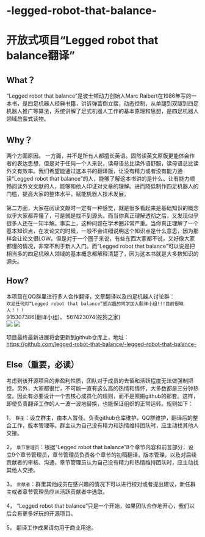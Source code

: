 # -legged-robot-that-balance-
开放式项目“Legged robot that balance翻译”
=================================================
What？
-------------------------------------------------
“Legged robot that balance”是波士顿动力创始人Marc Raibert在1986年写的一本书，是四足机器人经典书籍，讲诉弹簧倒立摆，动态控制，从单腿到双腿到四足机器人推广等算法，系统讲解了足式机器人工作的基本原理和思想，是四足机器人领域启蒙式读物。<br>

Why？
--------------------------------------------------
两个方面原因。
一方面，并不是所有人都擅长英语。固然读英文原版更能体会作者的表达思想，但是对于任何一个人来说，读母语总比读外语舒服，读母语总比读外文有效率。我们希望能通过这本书的翻译版，让没有精力或者没有能力通读“Legged robot that balance”的人，能够了解这本书讲的是什么。让有能力顺畅阅读外文文献的人，能够和他人印证对文章的理解。进而降低制作四足机器人的门槛，提高大家的整体水平，赋能机器人技术发展。<br><br>
第二方面，大家在阅读文献时一定有一种感觉，就是很多看起来是基础知识的概念似乎大家都弄懂了，可是就是找不到源头。而当你真正理解透彻之后，又发现似乎很多人还在一知半解。事实上，这种问题在学术圈非常严重。当你真正理解了一个基本知识点，在发论文的时候，一般不会详细说明这个知识点是什么意思，因为那样会让论文很LOW。但是对于一个圈子来说，有些东西大家都不说，又好像大家都懂的情况，非常不利于新人入门。而“Legged robot that balance”可以说是把相当多的四足机器人领域的基本概念都解释清楚了，因为这本书就是大多数知识的源头。<br>
	
How?
--------------------------------------------------
本项目在QQ群里进行多人合作翻译，文章翻译以及四足机器人讨论群：<br>
`欢迎任何对“Legged robot that balance”感兴趣的同学加入翻译小组!!!目前很缺人！！！`<br>
915307386(翻译小组)，  567423074(舵狗之家)<br>
![](https://github.com/legged-robot-that-balance/-legged-robot-that-balance-/blob/master/翻译小组-QQ群.jpg)
![](https://github.com/legged-robot-that-balance/-legged-robot-that-balance-/blob/master/舵狗之家-QQ群.jpg)<br>

项目最终最新进展将会更新到github仓库上，地址：<br>
https://github.com/legged-robot-that-balance/-legged-robot-that-balance-<br>

Else（重要，必读）
--------------------------------------------------
考虑到该开源项目的非盈利性质，团队对于成员的去留和活跃程度无法做强制把控。另外，大家都很忙，不可能一直有这么高的热情和情怀，大多数都是三分钟热度。因此有必要设计一个去核心成员化的规则，而不是照搬github的那套。这样，即使负责翻译工作的人一波一波地替换，也能保证组织的正常运转。规则如下：<br><br>
1，	`群主`：设立群主，由本人暂任。负责github仓库维护，QQ群维护，翻译后的整合工作，版本管理等。群主认为自己没有精力和热情维持团队时，应主动找其他人交接。<br><br>
2，	`章节管理员`：根据“Legged robot that balance”8个章节内容和前言部分，设立9个章节管理员，章节管理员负责各个章节的初稿翻译，版本管理，以及对后续贡献者的审核、沟通，章节管理员认为自己没有精力和热情维持团队时，应主动找其他人交接。<br><br>
3，	`贡献者`：群里其他成员在感兴趣的情况下可以进行校对或者提出建议，新任群主或者章节管理员应从活跃贡献者中选取。<br><br>
4，	“Legged robot that balance”只是一个开始，如果团队合作地开心，我们以后会有更多好玩的开源项目。<br><br>
5，	翻译工作成果请勿用于商业用途。<br><br>

